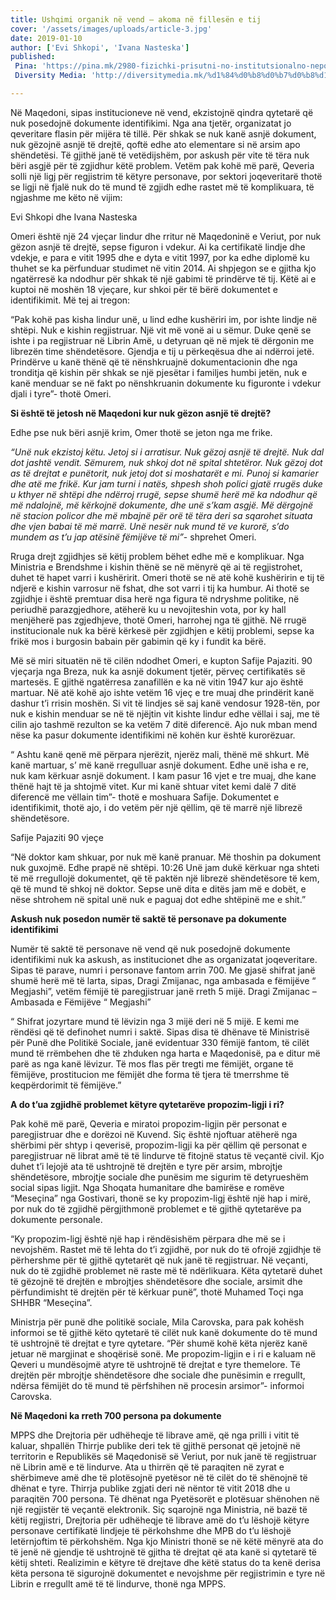 ```yaml
---
title: Ushqimi organik në vend – akoma në fillesën e tij
cover: '/assets/images/uploads/article-3.jpg'
date: 2019-01-10
author: ['Evi Shkopi', 'Ivana Nasteska']
published:
 Pina: 'https://pina.mk/2980-fizichki-prisutni-no-institutsionalno-nepostoechki/'
 Diversity Media: 'http://diversitymedia.mk/%d1%84%d0%b8%d0%b7%d0%b8%d1%87%d0%ba%d0%b8-%d0%bf%d1%80%d0%b8%d1%81%d1%83%d1%82%d0%bd%d0%b8-%d0%bd%d0%be-%d0%b8%d0%bd%d1%81%d1%82%d0%b8%d1%82%d1%83%d1%86%d0%b8%d0%be%d0%bd%d0%b0%d0%bb%d0%bd%d0%be/'

---
```


Në Maqedoni, sipas institucioneve në vend, ekzistojnë qindra qytetarë që nuk posedojnë dokumente identifikimi. Nga ana tjetër, organizatat jo qeveritare flasin për mijëra të tillë. Për shkak se nuk kanë asnjë dokument, nuk gëzojnë asnjë të drejtë, qoftë edhe ato elementare si në arsim apo shëndetësi. Të gjithë janë të vetëdijshëm, por askush për vite të tëra nuk bëri asgjë për të zgjidhur këtë problem. Vetëm pak kohë më parë, Qeveria solli një ligj për regjistrim të këtyre personave, por sektori joqeveritarë thotë se ligji në fjalë nuk do të mund të zgjidh edhe rastet më të komplikuara, të ngjashme me këto në vijim:

Evi Shkopi dhe Ivana Nasteska

Omeri është një 24 vjeçar lindur dhe rritur në Maqedoninë e Veriut, por nuk gëzon asnjë të
drejtë, sepse figuron i vdekur. Ai ka certifikatë lindje dhe vdekje, e para e vitit 1995 dhe e dyta e vitit 1997, por ka edhe diplomë ku thuhet se ka përfunduar studimet në vitin 2014. Ai shpjegon se e gjitha kjo ngatërresë ka ndodhur për shkak të një gabimi të prindërve të tij. Këtë ai e kuptoi në moshën 18 vjeçare, kur shkoi për të bërë dokumentet e identifikimit. Më tej ai tregon:

“Pak kohë pas kisha lindur unë, u lind edhe kushëriri im, por ishte lindje në shtëpi. Nuk e
kishin regjistruar. Një vit më vonë ai u sëmur. Duke qenë se ishte i pa regjistruar në Librin
Amë, u detyruan që në mjek të dërgonin me librezën time shëndetësore. Gjendja e tij u
përkeqësua dhe ai ndërroi jetë. Prindërve u kanë thënë që të nënshkruajnë dokumentacionin dhe nga tronditja që kishin për shkak se një pjesëtar i familjes humbi jetën, nuk e kanë menduar se në fakt po nënshkruanin dokumente ku figuronte i vdekur djali i tyre”- thotë Omeri.


**Si është të jetosh në Maqedoni kur nuk gëzon asnjë të drejtë?**

Edhe pse nuk bëri asnjë krim, Omer thotë se jeton nga me frike.

*“Unë nuk ekzistoj këtu. Jetoj si i arratisur. Nuk gëzoj asnjë të drejtë. Nuk dal dot jashtë vendit. Sëmurem, nuk shkoj dot në spital shtetëror. Nuk gëzoj dot as të drejtat e punëtorit, nuk jetoj dot si moshatarët e mi. Punoj si kamarier dhe atë me frikë. Kur jam turni i natës, shpesh shoh polici gjatë rrugës duke u kthyer në shtëpi dhe ndërroj rrugë, sepse shumë herë më ka ndodhur që më ndalojnë, më kërkojnë dokumente, dhe unë s’kam asgjë. Më dërgojnë në stacion policor dhe më mbajnë për orë të tëra deri sa sqarohet situata dhe vjen babai të më marrë. Unë nesër nuk mund të ve kurorë, s’do mundem as t’u jap atësinë fëmijëve të mi”*- shprehet Omeri.

Rruga drejt zgjidhjes së këtij problem bëhet edhe më e komplikuar. Nga Ministria e Brendshme i kishin thënë se në mënyrë që ai të regjistrohet, duhet të hapet varri i kushëririt. Omeri thotë se në atë kohë kushëririn e tij të ndjerë e kishin varrosur në fshat, dhe sot varri i tij ka humbur. Ai thotë se zgjidhje i është premtuar disa herë nga figura të ndryshme politike, në periudhë parazgjedhore, atëherë ku u nevojiteshin vota, por ky hall menjëherë pas zgjedhjeve, thotë Omeri, harrohej nga të gjithë. Në rrugë institucionale nuk ka bërë kërkesë për zgjidhjen e këtij problemi, sepse ka frikë mos i burgosin babain për gabimin që ky i fundit ka bërë.

Më së miri situatën në të cilën ndodhet Omeri, e kupton Safije Pajaziti. 90 vjeçarja nga Breza, nuk ka asnjë dokument tjetër, përveç certifikatës së martesës. E gjithë ngatërresa zanafillën e ka në vitin 1947 kur ajo është martuar. Në atë kohë ajo ishte vetëm 16 vjeç e tre muaj dhe prindërit kanë dashur t’i rrisin moshën. Si vit të lindjes së saj kanë vendosur 1928-tën, por nuk e kishin menduar se në të njëjtin vit kishte lindur edhe vëllai i saj, me të cilin ajo tashmë rezulton se ka vetëm 7 ditë diferencë. Ajo nuk mban mend nëse ka pasur dokumente identifikimi në kohën kur është kurorëzuar.

“ Ashtu kanë qenë më përpara njerëzit, njerëz mali, thënë më shkurt. Më kanë martuar,
s’ më kanë rregulluar asnjë dokument. Edhe unë isha e re, nuk kam kërkuar asnjë dokument. I kam pasur 16 vjet e tre muaj, dhe kane thënë hajt të ja shtojmë vitet. Kur mi kanë shtuar vitet kemi dalë 7 ditë diferencë me vëllain tim”- thotë e moshuara Safije.
Dokumentet e identifikimit, thotë ajo, i do vetëm për një qëllim, që të marrë një librezë shëndetësore.

Safije Pajaziti 90 vjeçe

“Në doktor kam shkuar, por nuk më kanë pranuar. Më thoshin pa dokument nuk
guxojmë. Edhe prapë në shtëpi. 10:26 Unë jam dukë kërkuar nga shteti të më rregullojë
dokumentet, që të paktën një librezë shëndetësore të kem, që të mund të shkoj në doktor.
Sepse unë dita e ditës jam më e dobët, e nëse shtrohem në spital unë nuk e paguaj dot edhe shtëpinë me e shit.”

**Askush nuk posedon numër të saktë të personave pa dokumente identifikimi**

Numër të saktë të personave në vend që nuk posedojnë dokumente identifikimi nuk ka askush, as
institucionet dhe as organizatat joqeveritare. Sipas të parave, numri i personave fantom arrin 700. Me gjasë shifrat janë shumë herë më të larta, sipas, Dragi Zmijanac, nga ambasada e fëmijëve “ Megjashi”, vetëm fëmijë të paregjistruar janë rreth 5 mijë.
Dragi Zmijanac – Ambasada e Fëmijëve “ Megjashi”

“ Shifrat jozyrtare mund të lëvizin nga 3 mijë deri në 5 mijë. E kemi me rëndësi që të definohet numri i saktë. Sipas disa të dhënave të Ministrisë për Punë dhe Politikë Sociale, janë evidentuar 330 fëmijë fantom, të cilët mund të rrëmbehen dhe të zhduken nga harta e Maqedonisë, pa e ditur më parë as nga kanë lëvizur. Të mos flas për tregti me fëmijët, organe të fëmijëve, prostitucion me fëmijët dhe forma të tjera të tmerrshme të keqpërdorimit të fëmijëve.”

**A do t’ua zgjidhë problemet këtyre qytetarëve propozim-ligji i ri?**

Pak kohë më parë, Qeveria e miratoi propozim-ligjin për personat e paregjistruar dhe e dorëzoi në Kuvend. Siç është njoftuar atëherë nga shërbimi për shtyp i qeverisë, propozim-ligji ka për qëllim që personat e paregjistruar në librat amë të të lindurve të fitojnë status të veçantë civil. Kjo duhet t’i lejojë ata të ushtrojnë të drejtën e tyre për arsim, mbrojtje shëndetësore, mbrojtje sociale dhe punësim me sigurim të detyrueshëm social sipas ligjit. Nga Shoqata humanitare dhe bamirëse e romëve “Meseçina” nga Gostivari, thonë se ky propozim-ligj është një hap i mirë, por nuk do të zgjidhë përgjithmonë
problemet e të gjithë qytetarëve pa dokumente personale.

“Ky propozim-ligj është një hap i rëndësishëm përpara dhe më se i nevojshëm. Rastet më të lehta do t’i zgjidhë, por nuk do të ofrojë zgjidhje të përhershme për të gjithë qytetarët që nuk janë të regjistruar. Në veçanti, nuk do të zgjidhë problemet në raste më të ndërlikuara. Këta qytetarë duhet të gëzojnë të drejtën е mbrojtjes shëndetësore dhe sociale, arsimit dhe përfundimisht të drejtën për të kërkuar
punë”, thotë Muhamed Toçi nga SHHBR “Meseçina”.

Ministrja për punë dhe politikë sociale, Mila Carovska, para pak kohësh informoi se të gjithë këto qytetarë të cilët nuk kanë dokumente do të mund të ushtrojnë të drejtat e tyre qytetare.
“Për shumë kohë këta njerëz kanë jetuar në margjinat e shoqërisë sonë. Me propozim-ligjin e i ri e kaluam në Qeveri u mundësojmë atyre të ushtrojnë të drejtat e tyre themelore. Të drejtën për mbrojtje shëndetësore dhe sociale dhe punësimin e rregullt, ndërsa fëmijët do të mund të përfshihen në procesin arsimor”- informoi Carovska.

**Në Maqedoni ka rreth 700 persona pa dokumente**

MPPS dhe Drejtoria për udhëheqje të librave amë, që nga prilli i vitit të kaluar, shpallën Thirrje publike deri tek të gjithë personat që jetojnë në territorin e Republikës së Maqedonisë së Veriut, por nuk janë të regjistruar në Librin amë e të lindurve. Ata u thirrën që të paraqiten në zyrat e shërbimeve amë dhe të plotësojnë pyetësor në të cilët do të shënojnë të dhënat e tyre. Thirrja publike zgjati deri në nëntor të vitit 2018 dhe u paraqitën 700 persona. Të dhënat nga Pyetësorët e plotësuar shënohen në një regjistër
të veçantë elektronik. Siç sqarojnë nga Ministria, në bazë të këtij regjistri, Drejtoria për udhëheqje të librave amë do t’u lëshojë këtyre personave certifikatë lindjeje të përkohshme dhe MPB do t’u lëshojë letërnjoftim të përkohshëm. Nga kjo Ministri thonë se në këtë mënyrë ata do të jenë në gjendje të ushtrojnë të gjitha të drejtat që ata kanë si qytetarë të këtij shteti. Realizimin e këtyre të drejtave dhe këtë status do ta kenë derisa këta persona të sigurojnë dokumentet e nevojshme për regjistrimin e tyre
në Librin e rregullt amë të të lindurve, thonë nga MPPS.